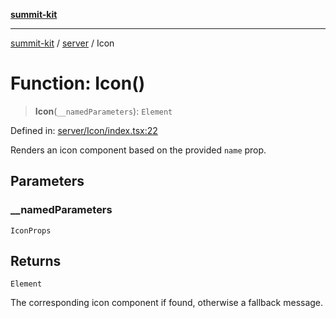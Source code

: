 [**summit-kit**](../../README.md)

***

[summit-kit](../../modules.md) / [server](../README.md) / Icon

# Function: Icon()

> **Icon**(`__namedParameters`): `Element`

Defined in: [server/Icon/index.tsx:22](https://github.com/andrewgremlich/summit-kit/blob/1ec5a7906d21614d7daffeb0dce4c10e19b10d65/src/react/server/Icon/index.tsx#L22)

Renders an icon component based on the provided `name` prop.

## Parameters

### \_\_namedParameters

`IconProps`

## Returns

`Element`

The corresponding icon component if found, otherwise a fallback message.

